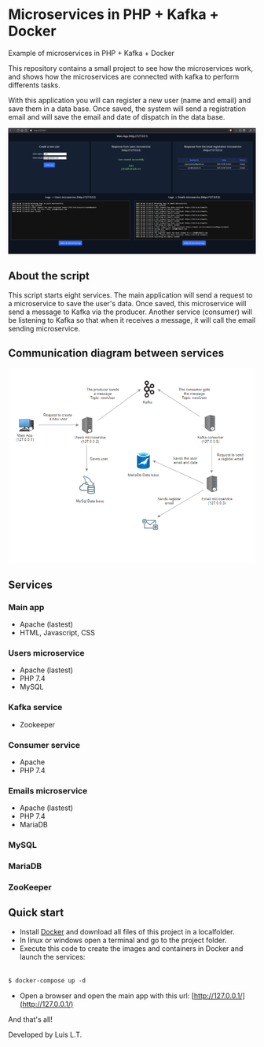 # Microservices in PHP + Kafka + Docker
Example of microservices in PHP + Kafka + Docker

This repository contains a small project to see how the microservices work, and shows how the microservices are connected with kafka to perform differents tasks.

With this application you will can register a new user (name and email) and save them in a data base. Once saved, the system will send a registration email and will save the email and date of dispatch in the data base.

![Alt text](screenshot.png)

## About the script

This script starts eight services. The main application will send a request to a microservice to save the user's data. Once saved, this microservice will send a message to Kafka via the producer. Another service (consumer) will be listening to Kafka so that when it receives a message, it will call the email sending microservice.

## Communication diagram between services

![Alt text](diagram.png)

## Services

### Main app
- Apache (lastest)
- HTML, Javascript, CSS

### Users microservice
- Apache (lastest)
- PHP 7.4
- MySQL

### Kafka service
- Zookeeper

### Consumer service
- Apache
- PHP 7.4

### Emails microservice
- Apache (lastest)
- PHP 7.4
- MariaDB

### MySQL
### MariaDB
### ZooKeeper

## Quick start

- Install [Docker](https://www.docker.com/products/docker-desktop/) and download all files of this project in a localfolder. 
- In linux or windows open a terminal and go to the project folder.
- Execute this code to create the images and containers in Docker and launch the services:

```Dockerfile

$ docker-compose up -d

```

- Open a browser and open the main app with this url: [http://127.0.0.1/](http://127.0.0.1/)

And that's all!

Developed by Luis L.T.
